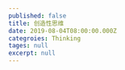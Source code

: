 ```yaml
---
published: false
title: 创造性思维
date: 2019-08-04T08:00:00.000Z
categroies: Thinking
tages: null
excerpt: null
---
```


